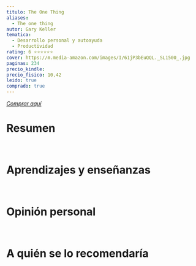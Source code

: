 ```yaml
---
titulo: The One Thing
aliases:
  - The one thing
autor: Gary Keller
tematica:
  - Desarrollo personal y autoayuda
  - Productividad
rating: 6 ⭐⭐⭐⭐⭐⭐
cover: https://m.media-amazon.com/images/I/61jP3bEuQQL._SL1500_.jpg
paginas: 234
precio_kindle: 
precio_fisico: 10,42
leido: true
comprado: true
---
```


*[Comprar aquí](https://amzn.eu/d/fyGPwM4)*

# Resumen


<br>

# Aprendizajes y enseñanzas


<br>


# Opinión personal


<br>

# A quién se lo recomendaría

